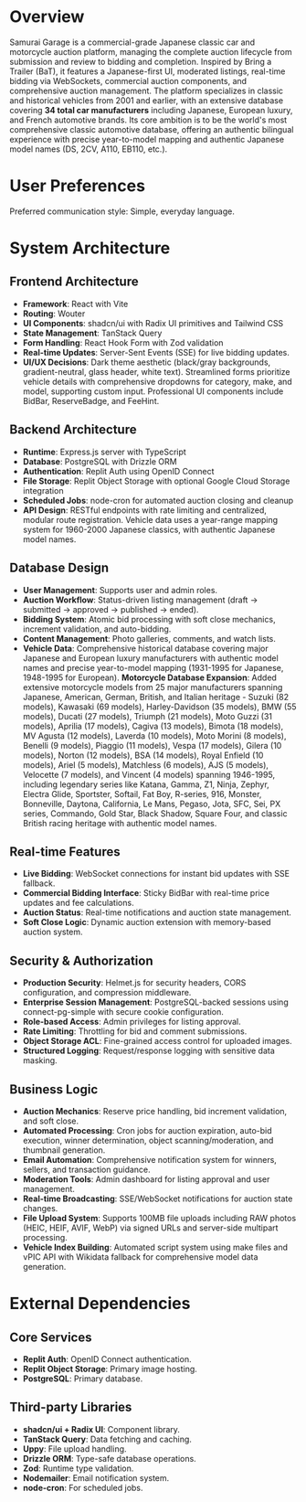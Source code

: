 # Overview

Samurai Garage is a commercial-grade Japanese classic car and motorcycle auction platform, managing the complete auction lifecycle from submission and review to bidding and completion. Inspired by Bring a Trailer (BaT), it features a Japanese-first UI, moderated listings, real-time bidding via WebSockets, commercial auction components, and comprehensive auction management. The platform specializes in classic and historical vehicles from 2001 and earlier, with an extensive database covering **34 total car manufacturers** including Japanese, European luxury, and French automotive brands. Its core ambition is to be the world's most comprehensive classic automotive database, offering an authentic bilingual experience with precise year-to-model mapping and authentic Japanese model names (DS, 2CV, A110, EB110, etc.).

# User Preferences

Preferred communication style: Simple, everyday language.

# System Architecture

## Frontend Architecture
- **Framework**: React with Vite
- **Routing**: Wouter
- **UI Components**: shadcn/ui with Radix UI primitives and Tailwind CSS
- **State Management**: TanStack Query
- **Form Handling**: React Hook Form with Zod validation
- **Real-time Updates**: Server-Sent Events (SSE) for live bidding updates.
- **UI/UX Decisions**: Dark theme aesthetic (black/gray backgrounds, gradient-neutral, glass header, white text). Streamlined forms prioritize vehicle details with comprehensive dropdowns for category, make, and model, supporting custom input. Professional UI components include BidBar, ReserveBadge, and FeeHint.

## Backend Architecture
- **Runtime**: Express.js server with TypeScript
- **Database**: PostgreSQL with Drizzle ORM
- **Authentication**: Replit Auth using OpenID Connect
- **File Storage**: Replit Object Storage with optional Google Cloud Storage integration
- **Scheduled Jobs**: node-cron for automated auction closing and cleanup
- **API Design**: RESTful endpoints with rate limiting and centralized, modular route registration. Vehicle data uses a year-range mapping system for 1960-2000 Japanese classics, with authentic Japanese model names.

## Database Design
- **User Management**: Supports user and admin roles.
- **Auction Workflow**: Status-driven listing management (draft → submitted → approved → published → ended).
- **Bidding System**: Atomic bid processing with soft close mechanics, increment validation, and auto-bidding.
- **Content Management**: Photo galleries, comments, and watch lists.
- **Vehicle Data**: Comprehensive historical database covering major Japanese and European luxury manufacturers with authentic model names and precise year-to-model mapping (1931-1995 for Japanese, 1948-1995 for European). **Motorcycle Database Expansion**: Added extensive motorcycle models from 25 major manufacturers spanning Japanese, American, German, British, and Italian heritage - Suzuki (82 models), Kawasaki (69 models), Harley-Davidson (35 models), BMW (55 models), Ducati (27 models), Triumph (21 models), Moto Guzzi (31 models), Aprilia (17 models), Cagiva (13 models), Bimota (18 models), MV Agusta (12 models), Laverda (10 models), Moto Morini (8 models), Benelli (9 models), Piaggio (11 models), Vespa (17 models), Gilera (10 models), Norton (12 models), BSA (14 models), Royal Enfield (10 models), Ariel (5 models), Matchless (6 models), AJS (5 models), Velocette (7 models), and Vincent (4 models) spanning 1946-1995, including legendary series like Katana, Gamma, Z1, Ninja, Zephyr, Electra Glide, Sportster, Softail, Fat Boy, R-series, 916, Monster, Bonneville, Daytona, California, Le Mans, Pegaso, Jota, SFC, Sei, PX series, Commando, Gold Star, Black Shadow, Square Four, and classic British racing heritage with authentic model names.

## Real-time Features
- **Live Bidding**: WebSocket connections for instant bid updates with SSE fallback.
- **Commercial Bidding Interface**: Sticky BidBar with real-time price updates and fee calculations.
- **Auction Status**: Real-time notifications and auction state management.
- **Soft Close Logic**: Dynamic auction extension with memory-based auction system.

## Security & Authorization
- **Production Security**: Helmet.js for security headers, CORS configuration, and compression middleware.
- **Enterprise Session Management**: PostgreSQL-backed sessions using connect-pg-simple with secure cookie configuration.
- **Role-based Access**: Admin privileges for listing approval.
- **Rate Limiting**: Throttling for bid and comment submissions.
- **Object Storage ACL**: Fine-grained access control for uploaded images.
- **Structured Logging**: Request/response logging with sensitive data masking.

## Business Logic
- **Auction Mechanics**: Reserve price handling, bid increment validation, and soft close.
- **Automated Processing**: Cron jobs for auction expiration, auto-bid execution, winner determination, object scanning/moderation, and thumbnail generation.
- **Email Automation**: Comprehensive notification system for winners, sellers, and transaction guidance.
- **Moderation Tools**: Admin dashboard for listing approval and user management.
- **Real-time Broadcasting**: SSE/WebSocket notifications for auction state changes.
- **File Upload System**: Supports 100MB file uploads including RAW photos (HEIC, HEIF, AVIF, WebP) via signed URLs and server-side multipart processing.
- **Vehicle Index Building**: Automated script system using make files and vPIC API with Wikidata fallback for comprehensive model data generation.

# External Dependencies

## Core Services
- **Replit Auth**: OpenID Connect authentication.
- **Replit Object Storage**: Primary image hosting.
- **PostgreSQL**: Primary database.

## Third-party Libraries
- **shadcn/ui + Radix UI**: Component library.
- **TanStack Query**: Data fetching and caching.
- **Uppy**: File upload handling.
- **Drizzle ORM**: Type-safe database operations.
- **Zod**: Runtime type validation.
- **Nodemailer**: Email notification system.
- **node-cron**: For scheduled jobs.